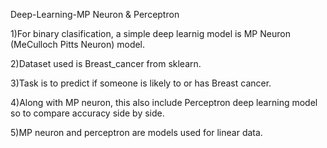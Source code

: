  Deep-Learning-MP Neuron & Perceptron

1)For binary clasification, a simple deep learnig model is MP Neuron (MeCulloch Pitts Neuron) model.


2)Dataset used is Breast_cancer from sklearn.


3)Task is to predict if someone is likely to or has Breast cancer.


4)Along with MP neuron, this also include Perceptron deep learning model so to compare accuracy side by side.


5)MP neuron and perceptron are models used for linear data.
